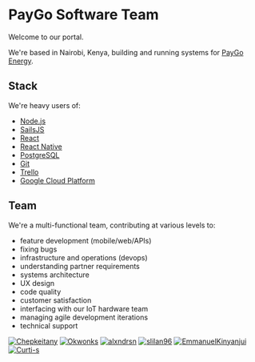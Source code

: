 # PayGo Software Team

Welcome to our portal.

We're based in Nairobi, Kenya, building and running systems for [PayGo Energy](https://paygoenergy.co).


## Stack

We're heavy users of:

* [Node.js](https://nodejs.org)
* [SailsJS](https://sailsjs.com)
* [React](https://reactjs.org)
* [React Native](https://reactnative.dev)
* [PostgreSQL](https://www.postgresql.org)
* [Git](https://git-scm.com/)
* [Trello](https://trello.com)
* [Google Cloud Platform](https://cloud.google.com)

## Team

We're a multi-functional team, contributing at various levels to:

* feature development (mobile/web/APIs)
* fixing bugs
* infrastructure and operations (devops)
* understanding partner requirements
* systems architecture
* UX design
* code quality
* customer satisfaction
* interfacing with our IoT hardware team
* managing agile development iterations
* technical support

<a href="https://github.com/Chepkeitany"><img class="avatar" src="https://avatars1.githubusercontent.com/u/3312861" alt="Chepkeitany"></a>
<a href="https://github.com/Okwonks"><img class="avatar" src="https://avatars2.githubusercontent.com/u/12158551" alt="Okwonks"></a>
<a href="https://github.com/alxndrsn"><img class="avatar" src="https://avatars1.githubusercontent.com/u/191496" alt="alxndrsn"></a>
<a href="https://github.com/slilan96"><img class="avatar" src="https://avatars2.githubusercontent.com/u/30429938" alt="slilan96"></a>
<a href="https://github.com/EmmanuelKinyanjui"><img class="avatar" src="https://avatars1.githubusercontent.com/u/11782493" alt="EmmanuelKinyanjui"></a>
<a href="https://github.com/Curti-s"><img class="avatar" src="https://avatars1.githubusercontent.com/u/19207575" alt="Curti-s"></a>
